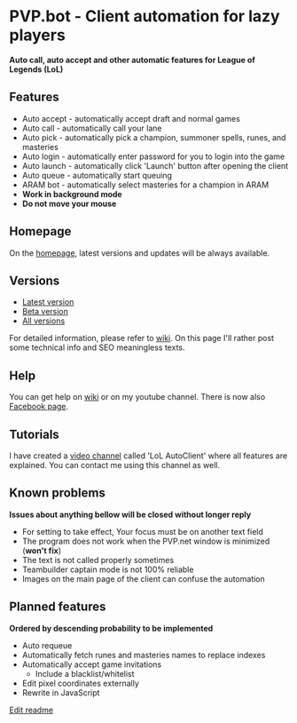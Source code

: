 

# PVP.bot - Client automation for lazy players
**Auto call, auto accept and other automatic features for League of Legends (LoL)**

## Features
 - Auto accept - automatically accept draft and normal games
 - Auto call - automatically call your lane
 - Auto pick - automatically pick a champion, summoner spells, runes, and masteries
 - Auto login - automatically enter password for you to login into the game
 - Auto launch - automatically click 'Launch' button after opening the client
 - Auto queue - automatically start queuing
 - ARAM bot - automatically select masteries for a champion in ARAM
 - **Work in background mode**
 - **Do not move your mouse**

## Homepage
On the [homepage](http://darker.github.io/auto-client/), latest versions and updates will be always available.

## Versions
- [Latest version](http://darker.github.io/auto-client/download/)
- [Beta version](http://darker.github.io/auto-client/download-beta/)
- [All versions](https://github.com/Darker/auto-client/releases)

For detailed information, please refer to [wiki](https://github.com/Darker/auto-client/wiki). On this page I'll
rather post some technical info and SEO meaningless texts.

## Help
You can get help on [wiki](https://github.com/Darker/auto-client/wiki) or on my youtube channel. There is now also [Facebook page](https://www.facebook.com/autoclient/).

## Tutorials
I have created a [video channel](https://www.youtube.com/channel/UCKBWfX3cbOy9xeBKPGwsx-g/videos) called 'LoL AutoClient' where all features are explained. You can contact me using this channel as well.

## Known problems
**Issues about anything bellow will be closed without longer reply**

 - For setting to take effect, Your focus must be on another text field
 - The program does not work when the PVP.net window is minimized (**won't fix**)
 - The text is not called properly sometimes
 - Teambuilder captain mode is not 100% reliable
 - Images on the main page of the client can confuse the automation
 
## Planned features
**Ordered by descending probability to be implemented**

 - Auto requeue
 - Automatically fetch runes and masteries names to replace indexes
 - Automatically accept game invitations
   - Include a blacklist/whitelist
 - Edit pixel coordinates externally
 - Rewrite in JavaScript

[Edit readme](https://github.com/Darker/auto-client/edit/master/README.md)
